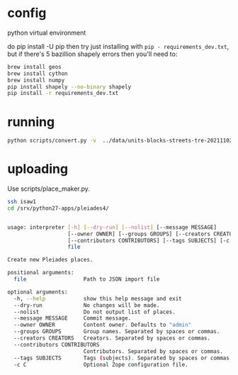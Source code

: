 # config

python virtual environment

do pip install -U pip then
try just installing with `pip - requirements_dev.txt`, but if there's 5 bazillion shapely errors then you'll need to:

```bash
brew install geos
brew install cython
brew install numpy
pip install shapely --no-binary shapely
pip install -r requirements_dev.txt
```

# running

```bash
python scripts/convert.py -v  ../data/units-blocks-streets-tre-20211102.csv ~/scratch/foo.json
```

# uploading

Use scripts/place_maker.py.

```bash
ssh isaw1
cd /srv/python27-apps/pleiades4/


usage: interpreter [-h] [--dry-run] [--nolist] [--message MESSAGE]
                   [--owner OWNER] [--groups GROUPS] [--creators CREATORS]
                   [--contributors CONTRIBUTORS] [--tags SUBJECTS] [-c C]
                   file

Create new Pleiades places.

positional arguments:
  file                  Path to JSON import file

optional arguments:
  -h, --help            show this help message and exit
  --dry-run             No changes will be made.
  --nolist              Do not output list of places.
  --message MESSAGE     Commit message.
  --owner OWNER         Content owner. Defaults to "admin"
  --groups GROUPS       Group names. Separated by spaces or commas.
  --creators CREATORS   Creators. Separated by spaces or commas.
  --contributors CONTRIBUTORS
                        Contributors. Separated by spaces or commas.
  --tags SUBJECTS       Tags (subjects). Separated by spaces or commas.
  -c C                  Optional Zope configuration file.

